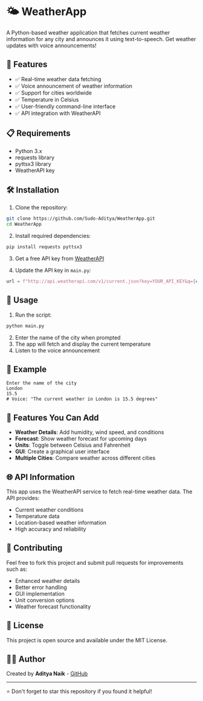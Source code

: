 # 🌤️ WeatherApp

A Python-based weather application that fetches current weather information for any city and announces it using text-to-speech. Get weather updates with voice announcements!

## 🚀 Features

- ✅ Real-time weather data fetching
- ✅ Voice announcement of weather information
- ✅ Support for cities worldwide
- ✅ Temperature in Celsius
- ✅ User-friendly command-line interface
- ✅ API integration with WeatherAPI

## 📋 Requirements

- Python 3.x
- requests library
- pyttsx3 library
- WeatherAPI key

## 🛠️ Installation

1. Clone the repository:
```bash
git clone https://github.com/Sudo-Aditya/WeatherApp.git
cd WeatherApp
```

2. Install required dependencies:
```bash
pip install requests pyttsx3
```

3. Get a free API key from [WeatherAPI](https://www.weatherapi.com/)

4. Update the API key in `main.py`:
```python
url = f"http://api.weatherapi.com/v1/current.json?key=YOUR_API_KEY&q={city}"
```

## 🎯 Usage

1. Run the script:
```bash
python main.py
```

2. Enter the name of the city when prompted
3. The app will fetch and display the current temperature
4. Listen to the voice announcement

## 📖 Example

```
Enter the name of the city
London
15.5
# Voice: "The current weather in London is 15.5 degrees"
```

## 🔧 Features You Can Add

- **Weather Details**: Add humidity, wind speed, and conditions
- **Forecast**: Show weather forecast for upcoming days
- **Units**: Toggle between Celsius and Fahrenheit
- **GUI**: Create a graphical user interface
- **Multiple Cities**: Compare weather across different cities

## 🌐 API Information

This app uses the WeatherAPI service to fetch real-time weather data. The API provides:
- Current weather conditions
- Temperature data
- Location-based weather information
- High accuracy and reliability

## 🤝 Contributing

Feel free to fork this project and submit pull requests for improvements such as:
- Enhanced weather details
- Better error handling
- GUI implementation
- Unit conversion options
- Weather forecast functionality

## 📄 License

This project is open source and available under the MIT License.

## 👨‍💻 Author

Created by **Aditya Naik** - [GitHub](https://github.com/Sudo-Aditya)

---

⭐ Don't forget to star this repository if you found it helpful!